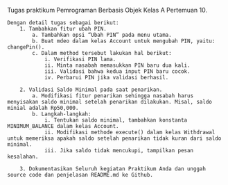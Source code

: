 Tugas praktikum Pemrograman Berbasis Objek Kelas A Pertemuan 10.

    Dengan detail tugas sebagai berikut:
        1. Tambahkan fitur ubah PIN.
            a. Tambahkan opsi “Ubah PIN” pada menu utama.
            b. Buat mdeo dalam kelas Account untuk mengubah PIN, yaitu: changePin().
            c. Dalam method tersebut lakukan hal berikut:
                i. Verifikasi PIN lama.
                ii. Minta nasabah memasukkan PIN baru dua kali.
                iii. Validasi bahwa kedua input PIN baru cocok.
                iv. Perbarui PIN jika validasi berhasil.

        2. Validasi Saldo Minimal pada saat penarikan.
            a. Modifikasi fitur penarikan sehingga nasabah harus menyisakan saldo minimal setelah penarikan dilakukan. Misal, saldo minial adalah Rp50,000.
            b. Langkah-langkah:
                i. Tentukan saldo minimal, tambahkan konstanta MINIMUM_BALANCE dalam kelas Account.
                ii. Modifikasi methode execute() dalam kelas Withdrawal untuk memeriksa apakah saldo setelah penarikan tidak kuran dari saldo minimal.
                iii. Jika saldo tidak mencukupi, tampilkan pesan kesalahan.

        3. Dokumentasikan Seluruh kegiatan Praktikum Anda dan unggah source code dan penjelasan README.md ke Github.
